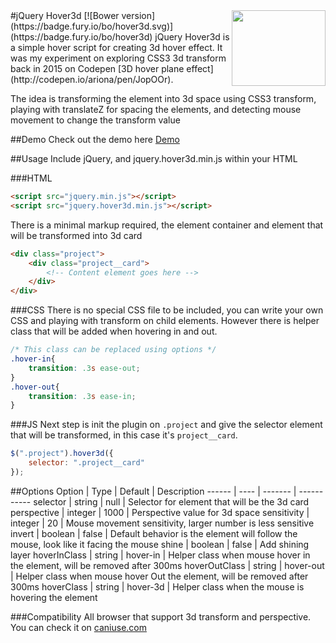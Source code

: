 <img src="https://raw.githubusercontent.com/ariona/hover3d/master/hover3d.png" width=150 height=121 align="right" alt="">
#jQuery Hover3d
[![Bower version](https://badge.fury.io/bo/hover3d.svg)](https://badge.fury.io/bo/hover3d)
jQuery Hover3d is a simple hover script for creating 3d hover effect. It was my experiment on exploring CSS3 3d transform back in 2015 on Codepen [3D hover plane effect](http://codepen.io/ariona/pen/JopOOr).

The idea is transforming the element into 3d space using CSS3 transform, playing with translateZ for spacing the elements, and detecting mouse movement to change the transform value

##Demo
Check out the demo here [Demo](http://ariona.github.io/hover3d/index.html)

##Usage
Include jQuery, and jquery.hover3d.min.js within your HTML

###HTML
```html
<script src="jquery.min.js"></script>
<script src="jquery.hover3d.min.js"></script>
```
There is a minimal markup required, the element container and element that will be transformed into 3d card

```html
<div class="project">
	<div class="project__card">
		<!-- Content element goes here -->
	</div>
</div>
```

###CSS
There is no special CSS file to be included, you can write your own CSS and playing with transform on child elements. However there is helper class that will be added when hovering in and out.

```css
/* This class can be replaced using options */
.hover-in{
	transition: .3s ease-out;
}
.hover-out{
	transition: .3s ease-in;
}
```

###JS
Next step is init the plugin on `.project` and give the selector element that will be transformed, in this case it's `project__card`.

```js
$(".project").hover3d({
	selector: ".project__card"
});
```

##Options
Option | Type | Default | Description
------ | ---- | ------- | -----------
selector | string | null | Selector for element that will be the 3d card
perspective | integer | 1000 | Perspective value for 3d space
sensitivity | integer | 20 | Mouse movement sensitivity, larger number is less sensitive
invert | boolean | false | Default behavior is the element will follow the mouse, look like it facing the mouse
shine | boolean | false | Add shining layer
hoverInClass | string | hover-in | Helper class when mouse hover in the element, will be removed after 300ms
hoverOutClass | string | hover-out | Helper class when mouse hover Out the element, will be removed after 300ms
hoverClass | string | hover-3d | Helper class when the mouse is hovering the element

###Compatibility
All browser that support 3d transform and perspective. You can check it on [caniuse.com](http://caniuse.com)